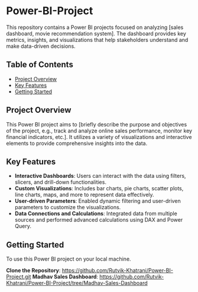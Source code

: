 # Power-BI-Project

This repository contains a Power BI projects focused on analyzing [sales dashboard, movie recommendation system]. The dashboard provides key metrics, insights, and visualizations that help stakeholders understand and make data-driven decisions.

## Table of Contents
- [Project Overview](#project-overview)
- [Key Features](#key-features)
- [Getting Started](#getting-started)

## Project Overview

This Power BI project aims to [briefly describe the purpose and objectives of the project, e.g., track and analyze online sales performance, monitor key financial indicators, etc.]. It utilizes a variety of visualizations and interactive elements to provide comprehensive insights into the data.

## Key Features

- **Interactive Dashboards**: Users can interact with the data using filters, slicers, and drill-down functionalities.
- **Custom Visualizations**: Includes bar charts, pie charts, scatter plots, line charts, maps, and more to represent data effectively.
- **User-driven Parameters**: Enabled dynamic filtering and user-driven parameters to customize the visualizations.
- **Data Connections and Calculations**: Integrated data from multiple sources and performed advanced calculations using DAX and Power Query.

## Getting Started

To use this Power BI project on your local machine.

**Clone the Repository**:
   https://github.com/Rutvik-Khatrani/Power-BI-Project.git
**Madhav Sales Dashboard**:
   https://github.com/Rutvik-Khatrani/Power-BI-Project/tree/Madhav-Sales-Dashboard
